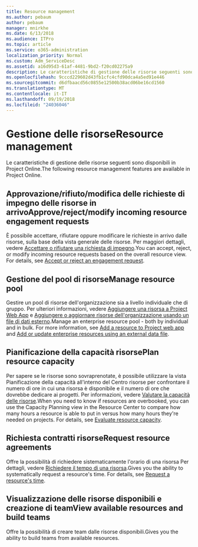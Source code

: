 ```yaml
---
title: Resource management
ms.author: pebaum
author: pebaum
manager: mnirkhe
ms.date: 6/13/2018
ms.audience: ITPro
ms.topic: article
ms.service: o365-administration
localization_priority: Normal
ms.custom: Adm_ServiceDesc
ms.assetid: a16d95d3-61af-4481-9bd2-f20cd02275a9
description: Le caratteristiche di gestione delle risorse seguenti sono disponibili in Project Online.
ms.openlocfilehash: 9cccd229602d43fb1cfc4cfd90dca4a5ed91e446
ms.sourcegitcommit: d6dfbaacd56c0855e12500b38acd06be16cd1560
ms.translationtype: MT
ms.contentlocale: it-IT
ms.lasthandoff: 09/19/2018
ms.locfileid: "24036046"
---
```

# <a name="resource-management"></a><span data-ttu-id="8a48f-103">Gestione delle risorse</span><span class="sxs-lookup"><span data-stu-id="8a48f-103">Resource management</span></span>

<span data-ttu-id="8a48f-104">Le caratteristiche di gestione delle risorse seguenti sono disponibili in Project Online.</span><span class="sxs-lookup"><span data-stu-id="8a48f-104">The following resource management features are available in Project Online.</span></span>
  
## <a name="approverejectmodify-incoming-resource-engagement-requests"></a><span data-ttu-id="8a48f-105">Approvazione/rifiuto/modifica delle richieste di impegno delle risorse in arrivo</span><span class="sxs-lookup"><span data-stu-id="8a48f-105">Approve/reject/modify incoming resource engagement requests</span></span>
<span data-ttu-id="8a48f-106"><a name="bkmk_ApproveRejectModify"> </a></span><span class="sxs-lookup"><span data-stu-id="8a48f-106"></span></span>

<span data-ttu-id="8a48f-p101">È possibile accettare, rifiutare oppure modificare le richieste in arrivo dalle risorse, sulla base della vista generale delle risorse. Per maggiori dettagli, vedere [Accettare o rifiutare una richiesta di impegno](http://go.microsoft.com/fwlink/?LinkID=823659&amp;clcid=0x409).</span><span class="sxs-lookup"><span data-stu-id="8a48f-p101">You can accept, reject, or modify incoming resource requests based on the overall resource view. For details, see [Accept or reject an engagement request](http://go.microsoft.com/fwlink/?LinkID=823659&amp;clcid=0x409).</span></span>
  
## <a name="manage-resource-pool"></a><span data-ttu-id="8a48f-109">Gestione del pool di risorse</span><span class="sxs-lookup"><span data-stu-id="8a48f-109">Manage resource pool</span></span>
<span data-ttu-id="8a48f-110"><a name="bkmk_ManageResourcePool"> </a></span><span class="sxs-lookup"><span data-stu-id="8a48f-110"></span></span>

<span data-ttu-id="8a48f-p102">Gestire un pool di risorse dell'organizzazione sia a livello individuale che di gruppo. Per ulteriori informazioni, vedere [Aggiungere una risorsa a Project Web App](http://go.microsoft.com/fwlink/?LinkID=823660&amp;clcid=0x409) e [Aggiungere o aggiornare risorse dell'organizzazione usando un file di dati esterno](http://go.microsoft.com/fwlink/?LinkID=823661&amp;clcid=0x409).</span><span class="sxs-lookup"><span data-stu-id="8a48f-p102">Manage an enterprise resource pool - both by individual and in bulk. For more information, see [Add a resource to Project web app](http://go.microsoft.com/fwlink/?LinkID=823660&amp;clcid=0x409) and [Add or update enterprise resources using an external data file](http://go.microsoft.com/fwlink/?LinkID=823661&amp;clcid=0x409).</span></span>
  
## <a name="plan-resource-capacity"></a><span data-ttu-id="8a48f-113">Pianificazione della capacità risorse</span><span class="sxs-lookup"><span data-stu-id="8a48f-113">Plan resource capacity</span></span>
<span data-ttu-id="8a48f-114"><a name="bkmk_PlanResourceCapacity"> </a></span><span class="sxs-lookup"><span data-stu-id="8a48f-114"></span></span>

<span data-ttu-id="8a48f-p103">Per sapere se le risorse sono sovraprenotate, è possibile utilizzare la vista Pianificazione della capacità all'interno del Centro risorse per confrontare il numero di ore in cui una risorsa è disponibile e il numero di ore che dovrebbe dedicare ai progetti. Per informazioni, vedere [Valutare la capacità delle risorse](http://go.microsoft.com/fwlink/?LinkID=823662&amp;clcid=0x409).</span><span class="sxs-lookup"><span data-stu-id="8a48f-p103">When you need to know if resources are overbooked, you can use the Capacity Planning view in the Resource Center to compare how many hours a resource is able to put in versus how many hours they're needed on projects. For details, see [Evaluate resource capacity](http://go.microsoft.com/fwlink/?LinkID=823662&amp;clcid=0x409).</span></span>
  
## <a name="request-resource-agreements"></a><span data-ttu-id="8a48f-117">Richiesta contratti risorse</span><span class="sxs-lookup"><span data-stu-id="8a48f-117">Request resource agreements</span></span>
<span data-ttu-id="8a48f-118"><a name="bkmk_RequestResourceAgreements"> </a></span><span class="sxs-lookup"><span data-stu-id="8a48f-118"></span></span>

<span data-ttu-id="8a48f-p104">Offre la possibilità di richiedere sistematicamente l'orario di una risorsa Per dettagli, vedere [Richiedere il tempo di una risorsa](http://go.microsoft.com/fwlink/?LinkID=823663&amp;clcid=0x409).</span><span class="sxs-lookup"><span data-stu-id="8a48f-p104">Gives you the ability to systematically request a resource's time. For details, see [Request a resource's time](http://go.microsoft.com/fwlink/?LinkID=823663&amp;clcid=0x409).</span></span>
  
## <a name="view-available-resources-and-build-teams"></a><span data-ttu-id="8a48f-121">Visualizzazione delle risorse disponibili e creazione di team</span><span class="sxs-lookup"><span data-stu-id="8a48f-121">View available resources and build teams</span></span>
<span data-ttu-id="8a48f-122"><a name="bkmk_ViewAvailableResources"> </a></span><span class="sxs-lookup"><span data-stu-id="8a48f-122"></span></span>

<span data-ttu-id="8a48f-123">Offre la possibilità di creare team dalle risorse disponibili.</span><span class="sxs-lookup"><span data-stu-id="8a48f-123">Gives you the ability to build teams from available resources.</span></span>
  

